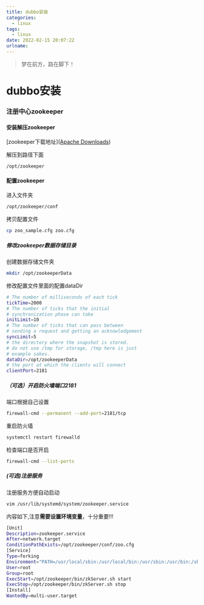 ```yaml
---
title: dubbo安装
categories:
  - linux
tags:
  - linux
date: 2022-02-15 20:07:22
urlname:
---
```


> 梦在前方，路在脚下！

# dubbo安装

### 注册中心zookeeper

#### 安装解压zookeeper

[zookeeper下载地址]([Apache Downloads](https://www.apache.org/dyn/closer.lua/zookeeper/))

解压到路径下面

```
/opt/zookeeper
```

#### 配置zookeeper

进入文件夹

```bash
/opt/zookeeper/conf
```

拷贝配置文件

```bash
cp zoo_sample.cfg zoo.cfg
```

##### 修改zookeeper数据存储目录

创建数据存储文件夹

```bash
mkdir /opt/zookeeperData
```

修改配置文件里面的配置dataDir

```bash
# The number of milliseconds of each tick
tickTime=2000
# The number of ticks that the initial 
# synchronization phase can take
initLimit=10
# The number of ticks that can pass between 
# sending a request and getting an acknowledgement
syncLimit=5
# the directory where the snapshot is stored.
# do not use /tmp for storage, /tmp here is just 
# example sakes.
dataDir=/opt/zookeeperData
# the port at which the clients will connect
clientPort=2181
```

##### （可选）开启防火墙端口2181

端口根据自己设置

```bash
firewall-cmd --permanent --add-port=2181/tcp
```

重启防火墙

```bash
systemctl restart firewalld
```

检查端口是否开启

```bash
firewall-cmd --list-ports
```

##### (可选)注册服务

注册服务方便自动启动

```bash
vim /usr/lib/systemd/system/zookeeper.service
```

内容如下,注意**需要设置环境变量**，十分重要!!!

```bash
[Unit]
Description=zookeeper.service
After=network.target
ConditionPathExists=/opt/zookeeper/conf/zoo.cfg
[Service]
Type=forking
Environment="PATH=/usr/local/sbin:/usr/local/bin:/usr/sbin:/usr/bin:/sbin:/bin://opt/jdk1.8.0_161/bin"
User=root
Group=root
ExecStart=/opt/zookeeper/bin/zkServer.sh start
ExecStop=/opt/zookeeper/bin/zkServer.sh stop
[Install]
WantedBy=multi-user.target

```

